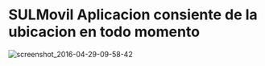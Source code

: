 # SULMovil Aplicacion consiente de la ubicacion en todo momento

![screenshot_2016-04-29-09-58-42](https://cloud.githubusercontent.com/assets/11744752/14920142/c294b6ec-0df1-11e6-987e-43cba98a81dd.png)
